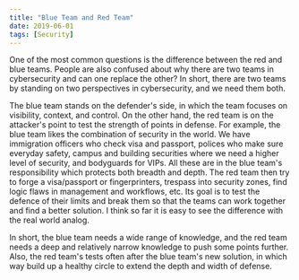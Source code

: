 ```yaml
---
title: "Blue Team and Red Team"
date: 2019-06-01
tags: [Security]
---
```


One of the most common questions is the difference between the red and blue teams. People are also confused about why there are two teams in cybersecurity and can one replace the other? In short, there are two teams by standing on two perspectives in cybersecurity, and we need them both.

The blue team stands on the defender's side, in which the team focuses on visibility, context, and control. On the other hand, the red team is on the attacker's point to test the strength of points in defense. For example, the blue team likes the combination of security in the world. We have immigration officers who check visa and passport, polices who make sure everyday safety, campus and building securities where we need a higher level of security, and bodyguards for VIPs. All these are in the blue team's responsibility which protects both breadth and depth. The red team then try to forge a visa/passport or fingerprinters, trespass into security zones, find logic flaws in management and workflows, etc. Its goal is to test the defence of their limits and break them so that the teams can work together and find a better solution. I think so far it is easy to see the difference with the real world analog.

In short, the blue team needs a wide range of knowledge, and the red team needs a deep and relatively narrow knowledge to push some points further. Also, the red team's tests often after the blue team's new solution, in which way build up a healthy circle to extend the depth and width of defense.